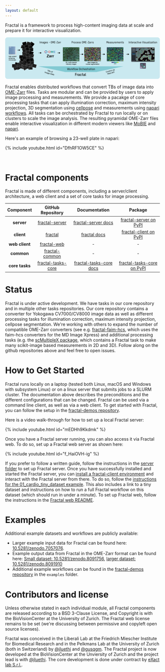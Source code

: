 ```yaml
---
layout: default
---
```


Fractal is a framework to process high-content imaging data at scale and prepare it for interactive visualization.

![Fractal_Overview](assets/Fractal_overview.png)

Fractal enables distributed workflows that convert TBs of image data into [OME-Zarr](https://ngff.openmicroscopy.org) files. Tasks are modular and can be provided by users to apply image processing and measurements. We provide a pacakge of core processing tasks that can apply  illumination correction, maximum intensity projection, 3D segmentation using [cellpose](https://cellpose.readthedocs.io/en/latest/) and measurements using [napari workflows](https://github.com/haesleinhuepf/napari-workflows). All tasks can be orchestrated by Fractal to run locally or on clusters to scale the image analysis. The resulting pyramidal OME-Zarr files enable interactive visualization in different modern viewers like [MoBIE](https://imagej.net/plugins/mobie) and [napari](https://napari.org/stable/). 

Here's an example of browsing a 23-well plate in napari:

{% include youtube.html id="DfhRF1OW5CE" %}

<br/>
  
# Fractal components

Fractal is made of different components, including a server/client architecture, a web client and a set of core tasks for image processing.

|  **Component** 	|                                  **GitHub Repository**                                 	|                                      **Documentation**                                     	|                                **Package**                                	|
|:--------------:	|:--------------------------------------------------------------------------------------:	|:------------------------------------------------------------------------------------------:	|:-------------------------------------------------------------------------:	|
|   **server**   	|     [fractal-server](https://github.com/fractal-analytics-platform/fractal-server)     	|     [fractal-server docs](https://fractal-analytics-platform.github.io/fractal-server)     	|     [fractal-server on PyPI](https://pypi.org/project/fractal-server)     	|
|   **client**   	|            [fractal](https://github.com/fractal-analytics-platform/fractal)            	|       [fractal docs](https://fractal-analytics-platform.github.io/fractal)                  	|     [fractal-client on PyPI](https://pypi.org/project/fractal-client)     	|
|  **web client**  	|        [fractal-web](https://github.com/fractal-analytics-platform/fractal-web)          	|                                              -                                             	|                                     -                                     	|
|   **common**   	|     [fractal-common](https://github.com/fractal-analytics-platform/fractal-common)     	|                                              -                                             	|                                     -                                     	|
| **core tasks** 	| [fractal-tasks-core](https://github.com/fractal-analytics-platform/fractal-tasks-core) 	| [fractal-tasks-core docs](https://fractal-analytics-platform.github.io/fractal-tasks-core) 	| [fractal-tasks-core on PyPI](https://pypi.org/project/fractal-tasks-core) 	|


# Status

Fractal is under active development. We have tasks in our core repository and in multiple other tasks repositories. Our core repository contains a converter for Yokogawa CV7000/CV8000 image data as well as different processing tasks for illumination correction, maximum intensity projection, cellpose segmentation.
We're working with others to expand the number of compatible OME-Zarr converters (see e.g. [fractal-faim-hcs](https://github.com/jluethi/fractal-faim-hcs), which uses the faim-hcs converters for the MD Image Xpress) and additional processing tasks (e.g. the [scMultipleX package](https://github.com/fmi-basel/gliberal-scMultipleX), which contains a Fractal task to make many scikit-image based measurements in 2D and 3D). Follow along on the github repositories above and feel free to open issues.

# How to Get Started
Fractal runs locally on a laptop (tested both Linux, macOS and Windows with subsystem Linux) or on a linux server that submits jobs to a SLURM cluster. The documentation above describes the preconditions and the different configurations that can be changed. Fractal can be used via a command line client, as well as via a web client. To get started with Fractal, you can follow the setup in the [fractal-demos repository](https://github.com/fractal-analytics-platform/fractal-demos).

Here is a video walk-through for how to set up a local Fractal server:

{% include youtube.html id="mEDHh9Kkdmk" %}
<br/>

Once you have a Fractal server running, you can also access it via Fractal web. To do so, set up a Fractal web server as shown here:

{% include youtube.html id="f_HaiOVH-ig" %}
<br/>

If you prefer to follow a written guide, follow the instructions in the [server folder](https://github.com/fractal-analytics-platform/fractal-demos/tree/main/examples/server) to set up Fractal server. Once you have successfully installed and started the Fractal server, you can [install a fractal-client environment](https://github.com/fractal-analytics-platform/fractal-demos/tree/main/examples/00_user_setup) and interact with the Fractal server from there. To do so, follow the [instructions for the 01_cardio_tiny_dataset example](https://github.com/fractal-analytics-platform/fractal-demos/tree/main/examples/01_cardio_tiny_dataset). This also includes a link to a tiny dataset and instructions on how to run a full Fractal workflow on this dataset (which should run in under a minute).
To set up Fractal web, follow the instructions in the [Fractal web README](https://github.com/fractal-analytics-platform/fractal-web).
<br/>

# Examples

Additional example datasets and workflows are publicly available:
* Larger example input data for Fractal can be found here: [10.5281/zenodo.7057076](https://doi.org/10.5281/zenodo.7057076).
* Example output data from Fractal in the OME-Zarr format can be found here: [Small dataset: 10.5281/zenodo.8091756](https://doi.org/10.5281/zenodo.8091756), [larger dataset: 10.5281/zenodo.8091910](https://doi.org/10.5281/zenodo.8091910)
* Additional example workflows can be found in the [fractal-demos repository](https://github.com/fractal-analytics-platform/fractal-demos) in the `examples` folder. 

# Contributors and license

Unless otherwise stated in each individual module, all Fractal components are released according to a BSD 3-Clause License, and Copyright is with the BioVisionCenter at the University of Zurich. The Fractal web license remains to be set (we're discussing between permissive and copyleft open source licenses).

Fractal was conceived in the Liberali Lab at the Friedrich Miescher Institute for Biomedical Research and in the Pelkmans Lab at the University of Zurich (both in Switzerland) by [@jluethi](https://github.com/jluethi) and [@gusqgm](https://github.com/gusqgm). The Fractal project is now developed at the BioVisionCenter at the Unviersity of Zurich and the project lead is with [@jluethi](https://github.com/jluethi). The core development is done under contract by [eXact lab S.r.l.](https://www.exact-lab.it).
